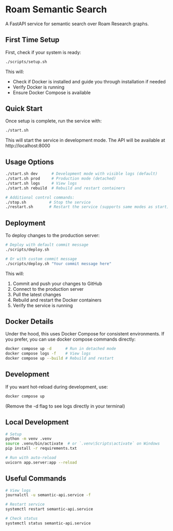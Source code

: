 # Roam Semantic Search

A FastAPI service for semantic search over Roam Research graphs.

## First Time Setup

First, check if your system is ready:

```bash
./scripts/setup.sh
```

This will:
- Check if Docker is installed and guide you through installation if needed
- Verify Docker is running
- Ensure Docker Compose is available

## Quick Start

Once setup is complete, run the service with:

```bash
./start.sh
```

This will start the service in development mode. The API will be available at http://localhost:8000

## Usage Options

```bash
./start.sh dev      # Development mode with visible logs (default)
./start.sh prod     # Production mode (detached)
./start.sh logs     # View logs
./start.sh rebuild  # Rebuild and restart containers

# Additional control commands:
./stop.sh          # Stop the service
./restart.sh       # Restart the service (supports same modes as start)
```

## Deployment

To deploy changes to the production server:

```bash
# Deploy with default commit message
./scripts/deploy.sh

# Or with custom commit message
./scripts/deploy.sh "Your commit message here"
```

This will:
1. Commit and push your changes to GitHub
2. Connect to the production server
3. Pull the latest changes
4. Rebuild and restart the Docker containers
5. Verify the service is running

## Docker Details

Under the hood, this uses Docker Compose for consistent environments. If you prefer, you can use docker compose commands directly:

```bash
docker compose up -d      # Run in detached mode
docker compose logs -f    # View logs
docker compose up --build # Rebuild and restart
```

## Development

If you want hot-reload during development, use:
```bash
docker compose up
```
(Remove the -d flag to see logs directly in your terminal)

## Local Development

```bash
# Setup
python -m venv .venv
source .venv/bin/activate  # or `.venv\Scripts\activate` on Windows
pip install -r requirements.txt

# Run with auto-reload
uvicorn app.server:app --reload
```

## Useful Commands

```bash
# View logs
journalctl -u semantic-api.service -f

# Restart service
systemctl restart semantic-api.service

# Check status
systemctl status semantic-api.service
``` 